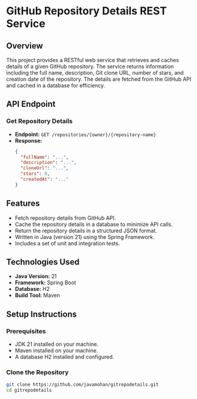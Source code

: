 # GitHub Repository Details REST Service
## Overview
This project provides a RESTful web service that retrieves and caches details of a given GitHub repository. The service returns information including the full name, description, Git clone URL, number of stars, and creation date of the repository. The details are fetched from the GitHub API and cached in a database for efficiency.

## API Endpoint
### Get Repository Details

- **Endpoint:** `GET /repositories/{owner}/{repository-name}`
- **Response:**
    ```json
    {
      "fullName": "...",
      "description": "...",
      "cloneUrl": "...",
      "stars": 0,
      "createdAt": "..."
    }
    ```

## Features

- Fetch repository details from GitHub API.
- Cache the repository details in a database to minimize API calls.
- Return the repository details in a structured JSON format.
- Written in Java (version 21) using the Spring Framework.
- Includes a set of unit and integration tests.

## Technologies Used

- **Java Version:** 21
- **Framework:** Spring Boot
- **Database:**  H2
- **Build Tool:** Maven

## Setup Instructions

### Prerequisites

- JDK 21 installed on your machine.
- Maven installed on your machine.
- A database H2 installed and configured.

### Clone the Repository

```sh
git clone https://github.com/javamohan/gitrepodetails.git
cd gitrepodetails
